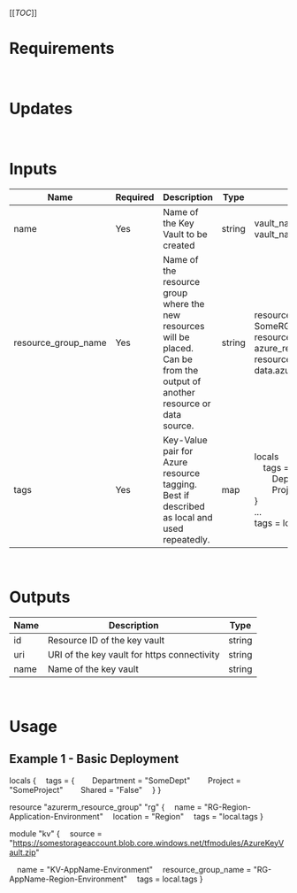 [[_TOC_]]

# Requirements

<br>

# Updates

<br>

# Inputs
|Name|Required|Description|Type|Usage|Default|
|---|---|---|---|---|---|
|name|Yes|Name of the Key Vault to be created|string|vault_name="KV-<AppName>-Prod"<br>vault_name = "KV-<AppName>-NonProd"||
|resource_group_name|Yes|Name of the resource group where the new resources will be placed.<br>Can be from the output of another resource or data source.|string|resource_group_name = "RG-SomeRGName"<br>resource_group = azure_resource_group.rg.name<br>resource_group = data.azure_resource_group.rg.name||
|tags|Yes|Key-Value pair for Azure resource tagging. Best if described as local and used repeatedly.|map|locals<br>&emsp;tags = {<br>&emsp;&emsp;Department = "IT"<br>&emsp;&emsp;Project = "X"<br>}<br>...<br>tags = local.tags||

<br>

# Outputs
|Name|Description|Type|
|---|---|---|
|id|Resource ID of the key vault|string|
|uri|URI of the key vault for https connectivity|string|
|name|Name of the key vault|string|

<br>

# Usage

## Example 1 - Basic Deployment
<!-- In VS Code the line feeds don't show in the markdown preview but it is correct on the Azure DevOps Wiki -->
locals {
&emsp;tags = {
&emsp;&emsp;Department = "SomeDept"
&emsp;&emsp;Project    = "SomeProject"
&emsp;&emsp;Shared     = "False"
&emsp;}
}

resource "azurerm_resource_group" "rg" {
&emsp;name     = "RG-Region-Application-Environment"
&emsp;location = "Region"
&emsp;tags     = "local.tags
}

module "kv" {
&emsp;source = "https://somestorageaccount.blob.core.windows.net/tfmodules/AzureKeyVault.zip"

&emsp;name = "KV-AppName-Environment"
&emsp;resource_group_name = "RG-AppName-Region-Environment"
&emsp;tags = local.tags
}

<br>

